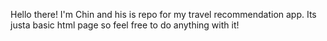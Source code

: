 Hello there! I'm Chin and his is repo for my travel recommendation app. Its justa basic html page so feel free to do anything with it!
